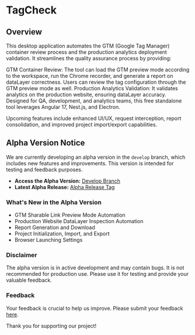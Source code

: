 # TagCheck
## Overview
This desktop application automates the GTM (Google Tag Manager) container review process and the production analytics deployment validation. It streamlines the quality assurance process by providing:

GTM Container Review: The tool can load the GTM preview mode according to the workspace, run the Chrome recorder, and generate a report on dataLayer correctness. Users can review the tag configuration through the GTM preview mode as well.
Production Analytics Validation: It validates analytics on the production website, ensuring dataLayer accuracy.
Designed for QA, development, and analytics teams, this free standalone tool leverages Angular 17, Nest.js, and Electron.

Upcoming features include enhanced UI/UX, request interception, report consolidation, and improved project import/export capabilities.
## Alpha Version Notice

We are currently developing an alpha version in the `develop` branch, which includes new features and improvements. This version is intended for testing and feedback purposes.

- **Access the Alpha Version:** [Develop Branch]([link-to-develop-branch](https://github.com/WodenWang820118/datalayer-checker/tree/develop))
- **Latest Alpha Release:** [Alpha Release Tag]([link-to-alpha-release-tag](https://github.com/WodenWang820118/datalayer-checker/releases/tag/v1.0.0-alpha))

### What's New in the Alpha Version
- GTM Sharable Link Preview Mode Automation
- Production Website DataLayer Inspection Automation
- Report Generation and Download
- Project Initialization, Import, and Export
- Browser Launching Settings

### Disclaimer
The alpha version is in active development and may contain bugs. It is not recommended for production use. Please use it for testing and provide your valuable feedback.

### Feedback
Your feedback is crucial to help us improve. Please submit your feedback [here]([link-to-feedback-page](https://github.com/WodenWang820118/datalayer-checker/discussions)).

Thank you for supporting our project!
